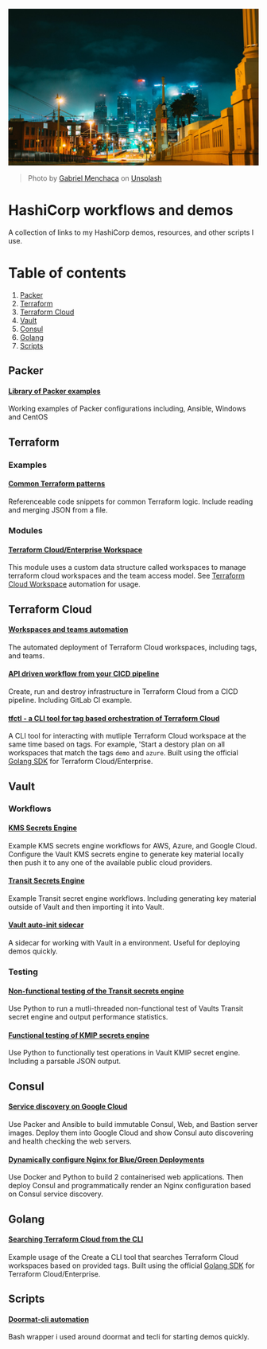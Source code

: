 ![Screenshot](img/splash.jpg)
> Photo by [Gabriel Menchaca](https://unsplash.com/gabrielmenchaca) on [Unsplash](https://unsplash.com)

# HashiCorp workflows and demos
A collection of links to my HashiCorp demos, resources, and other scripts I use.

# Table of contents
1. [Packer](#packer)
2. [Terraform](#terraform)
3. [Terraform Cloud](#terraform-cloud)
4. [Vault](#vault)
5. [Consul](#consul)
6. [Golang](#golang)
7. [Scripts](#scripts)

## Packer <a name="packer"></a>
#### [Library of Packer examples](https://github.com/jamiewri/packer-by-example)
Working examples of Packer configurations including, Ansible, Windows and CentOS

## Terraform <a name="terraform"></a>

### Examples

#### [Common Terraform patterns](https://github.com/jamiewri/tf-common-patterns)
Referenceable code snippets for common Terraform logic. Include reading and merging JSON from a file.

### Modules

#### [Terraform Cloud/Enterprise Workspace](https://github.com/jamiewri/terraform-tfe-workspace)
This module uses a custom data structure called workspaces to manage terraform cloud workspaces and the team access model. See [Terraform Cloud Workspace](https://github.com/jamiewri/tfc-management) automation for usage.

## Terraform Cloud <a name="terraform-cloud"></a>

#### [Workspaces and teams automation](https://github.com/jamiewri/tfc-management)
The automated deployment of Terraform Cloud workspaces, including tags, and teams.

#### [API driven workflow from your CICD pipeline](https://github.com/jamiewri/terraform-cloud-connect)
Create, run and destroy infrastructure in Terraform Cloud from a CICD pipeline. Including GitLab CI example.

#### [tfctl - a CLI tool for tag based orchestration of Terraform Cloud](https://github.com/jamiewri/tfctl)
A CLI tool for interacting with mutliple Terraform Cloud workspace at the same time based on tags. For example, 'Start a destory plan on all workspaces that match the tags `demo` and `azure`. Built using the official [Golang SDK](https://github.com/hashicorp/go-tfe) for Terraform Cloud/Enterprise.

## Vault <a name="vault"></a>

### Workflows

#### [KMS Secrets Engine](https://github.com/jamiewri/snapshot-vault-kms)
Example KMS secrets engine workflows for AWS, Azure, and Google Cloud. Configure the Vault KMS secrets engine to generate key material locally then push it to any one of the available public cloud providers.

#### [Transit Secrets Engine](https://github.com/jamiewri/vault-transit-workflows)
Example Transit secret engine workflows. Including generating key material outside of Vault and then importing it into Vault.

#### [Vault auto-init sidecar](https://github.com/jamiewri/vault-auto-init)
A sidecar for working with Vault in a environment. Useful for deploying demos quickly.

### Testing
#### [Non-functional testing of the Transit secrets engine](https://github.com/jamiewri/vault-loadtester)
Use Python to run a mutli-threaded non-functional test of Vaults Transit secret engine and output performance statistics.

#### [Functional testing of KMIP secrets engine](https://github.com/jamiewri/vault-kmip-secrets-engine-client-test)
Use Python to functionally test operations in Vault KMIP secret engine. Including a parsable JSON output.

## Consul <a name="consul"></a>

#### [Service discovery on Google Cloud](https://github.com/jamiewri/consul-service-discovery)
Use Packer and Ansible to build immutable Consul, Web, and Bastion server images. Deploy them into Google Cloud and show Consul auto discovering and health checking the web servers.

#### [Dynamically configure Nginx for Blue/Green Deployments](https://github.com/jamiewri/consul-snapshot-blue-green-deployments)
Use Docker and Python to build 2 containerised web applications. Then deploy Consul and programmatically render an Nginx configuration based on Consul service discovery.

## Golang <a name="golang">
#### [Searching Terraform Cloud from the CLI](https://github.com/jamiewri/terraform-cloud-tag-orchestration)
Example usage of the  Create a CLI tool that searches Terraform Cloud workspaces based on provided tags. Built using the official [Golang SDK](https://github.com/hashicorp/go-tfe) for Terraform Cloud/Enterprise.

## Scripts <a name="scripts"></a>
#### [Doormat-cli automation](https://github.com/jamiewri/doormat-cli-automation)
Bash wrapper i used around doormat and tecli for starting demos quickly.
